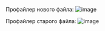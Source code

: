 Профайлер нового файла:
![image](https://user-images.githubusercontent.com/92515117/142714475-dcf323c0-93e3-45c7-8e09-2ab364f4c946.png)

Профайлер старого файла:
![image](https://user-images.githubusercontent.com/92515117/142714367-a8aa2466-f092-490a-b374-cdf0457bba1c.png)
